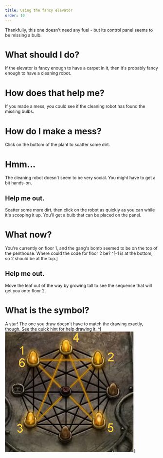 ```yaml
---
title: Using the fancy elevator
order: 10
---
```


Thankfully, this one doesn't need any fuel - but its control panel seems to be missing a bulb.

# What should I do?
If the elevator is fancy enough to have a carpet in it, then it's probably fancy enough to have a cleaning robot.

# How does that help me?
If you made a mess, you could see if the cleaning robot has found the missing bulbs.

# How do I make a mess?
Click on the bottom of the plant to scatter some dirt.

# Hmm...
The cleaning robot doesn't seem to be very social. You might have to get a bit hands-on.

## Help me out.
Scatter some more dirt, then click on the robot as quickly as you can while it's scooping it up. You'll get a bulb that can be placed on the panel.

# What now?
You're currently on floor 1, and the gang's bomb seemed to be on the top of the penthouse. Where could the code for floor 2 be? ^[-1 is at the bottom, so 2 should be at the top.]

## Help me out.
Move the leaf out of the way by growing tall to see the sequence that will get you onto floor 2.

# What is the symbol?
A star! The one you draw doesn't have to match the drawing exactly, though. See the quick hint for help drawing it. ^[![fancy elevator annotated solution](fancyelevator.jpg)]
